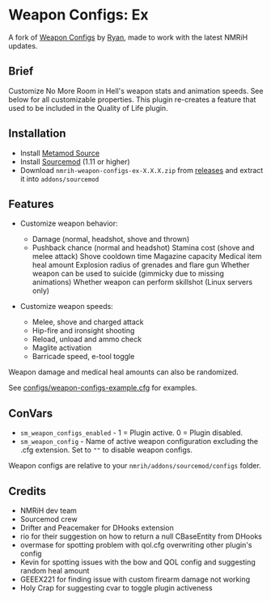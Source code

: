 # Weapon Configs: Ex
A fork of [Weapon Configs](https://forums.alliedmods.net/showthread.php?p=2628691) by [Ryan](https://forums.alliedmods.net/member.php?u=283719), made to work with the latest NMRiH updates.

## Brief
Customize No More Room in Hell's weapon stats and animation speeds. See below for all customizable properties.
This plugin re-creates a feature that used to be included in the Quality of Life plugin.

## Installation
- Install [Metamod Source](https://www.sourcemm.net/downloads.php/?branch=stable)
- Install [Sourcemod](https://www.sourcemod.net/downloads.php?branch=stable) (1.11 or higher)
- Download `nmrih-weapon-configs-ex-X.X.X.zip` from [releases](https://github.com/dysphie/nmrih-weapon-configs-ex/releases) and extract it into `addons/sourcemod`


## Features
- Customize weapon behavior:
	- Damage (normal, headshot, shove and thrown)
	- Pushback chance (normal and headshot)
	Stamina cost (shove and melee attack)
	Shove cooldown time
	Magazine capacity
	Medical item heal amount
	Explosion radius of grenades and flare gun
	Whether weapon can be used to suicide (gimmicky due to missing animations)
	Whether weapon can perform skillshot (Linux servers only)

- Customize weapon speeds:
	- Melee, shove and charged attack
	- Hip-fire and ironsight shooting
	- Reload, unload and ammo check
	- Maglite activation
	- Barricade speed, e-tool toggle

Weapon damage and medical heal amounts can also be randomized.

See [configs/weapon-configs-example.cfg](https://github.com/dysphie/nmrih-weapon-configs-ex/blob/main/configs/weapon-configs-example.cfg) for examples.

## ConVars
- `sm_weapon_configs_enabled` - 1 = Plugin active. 0 = Plugin disabled.
- `sm_weapon_config` - Name of active weapon configuration excluding the .cfg extension. Set to `""` to disable weapon configs.

Weapon configs are relative to your `nmrih/addons/sourcemod/configs` folder.

## Credits
- NMRiH dev team
- Sourcemod crew
- Drifter and Peacemaker for DHooks extension
- rio for their suggestion on how to return a null CBaseEntity from DHooks
- overmase for spotting problem with qol.cfg overwriting other plugin's config
- Kevin for spotting issues with the bow and QOL config and suggesting random heal amount
- GEEEX221 for finding issue with custom firearm damage not working
- Holy Crap for suggesting cvar to toggle plugin activeness
